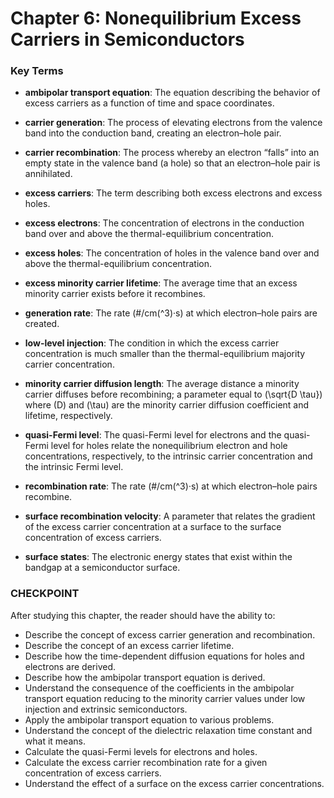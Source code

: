 # Chapter 6: Nonequilibrium Excess Carriers in Semiconductors

### Key Terms

- **ambipolar transport equation**: The equation describing the behavior of excess carriers as a function of time and space coordinates.

- **carrier generation**: The process of elevating electrons from the valence band into the conduction band, creating an electron–hole pair.

- **carrier recombination**: The process whereby an electron “falls” into an empty state in the valence band (a hole) so that an electron–hole pair is annihilated.

- **excess carriers**: The term describing both excess electrons and excess holes.

- **excess electrons**: The concentration of electrons in the conduction band over and above the thermal-equilibrium concentration.

- **excess holes**: The concentration of holes in the valence band over and above the thermal-equilibrium concentration.

- **excess minority carrier lifetime**: The average time that an excess minority carrier exists before it recombines.

- **generation rate**: The rate (#/cm\(^3\)·s) at which electron–hole pairs are created.

- **low-level injection**: The condition in which the excess carrier concentration is much smaller than the thermal-equilibrium majority carrier concentration.

- **minority carrier diffusion length**: The average distance a minority carrier diffuses before recombining; a parameter equal to \(\sqrt{D \tau}\) where \(D\) and \(\tau\) are the minority carrier diffusion coefficient and lifetime, respectively.

- **quasi-Fermi level**: The quasi-Fermi level for electrons and the quasi-Fermi level for holes relate the nonequilibrium electron and hole concentrations, respectively, to the intrinsic carrier concentration and the intrinsic Fermi level.

- **recombination rate**: The rate (#/cm\(^3\)·s) at which electron–hole pairs recombine.

- **surface recombination velocity**: A parameter that relates the gradient of the excess carrier concentration at a surface to the surface concentration of excess carriers.

- **surface states**: The electronic energy states that exist within the bandgap at a semiconductor surface.

### CHECKPOINT

After studying this chapter, the reader should have the ability to:

- Describe the concept of excess carrier generation and recombination.
- Describe the concept of an excess carrier lifetime.
- Describe how the time-dependent diffusion equations for holes and electrons are derived.
- Describe how the ambipolar transport equation is derived.
- Understand the consequence of the coefficients in the ambipolar transport equation reducing to the minority carrier values under low injection and extrinsic semiconductors.
- Apply the ambipolar transport equation to various problems.
- Understand the concept of the dielectric relaxation time constant and what it means.
- Calculate the quasi-Fermi levels for electrons and holes.
- Calculate the excess carrier recombination rate for a given concentration of excess carriers.
- Understand the effect of a surface on the excess carrier concentrations.